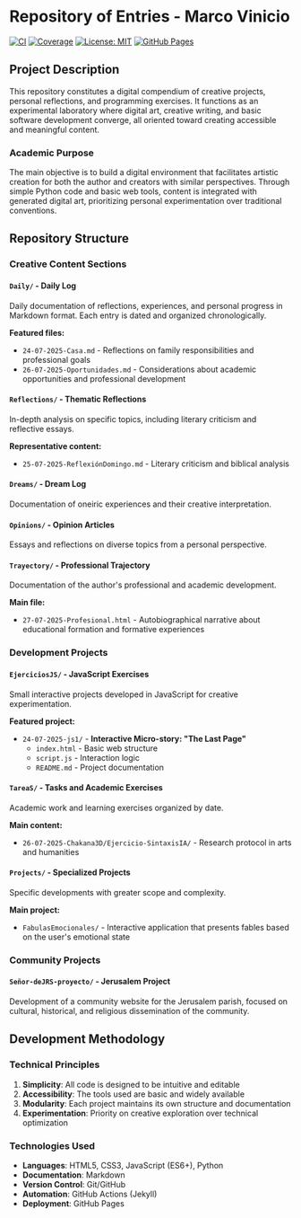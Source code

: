 # Repository of Entries - Marco Vinicio

[![CI](https://github.com/MarcoS9309/Repositorio-de-entradas/actions/workflows/jekyll-docker.yml/badge.svg)](https://github.com/MarcoS9309/Repositorio-de-entradas/actions/workflows/jekyll-docker.yml)
[![Coverage](https://img.shields.io/badge/coverage-0%25-red.svg)](https://github.com/MarcoS9309/Repositorio-de-entradas)
[![License: MIT](https://img.shields.io/badge/License-MIT-blue.svg)](LICENSE)
[![GitHub Pages](https://img.shields.io/badge/GitHub%20Pages-active-brightgreen.svg)](https://marcos9309.github.io/Repositorio-de-entradas/)

## Project Description

This repository constitutes a digital compendium of creative projects, personal reflections, and programming exercises. It functions as an experimental laboratory where digital art, creative writing, and basic software development converge, all oriented toward creating accessible and meaningful content.

### Academic Purpose

The main objective is to build a digital environment that facilitates artistic creation for both the author and creators with similar perspectives. Through simple Python code and basic web tools, content is integrated with generated digital art, prioritizing personal experimentation over traditional conventions.

## Repository Structure

### Creative Content Sections

#### `Daily/` - Daily Log
Daily documentation of reflections, experiences, and personal progress in Markdown format. Each entry is dated and organized chronologically.

**Featured files:**
- `24-07-2025-Casa.md` - Reflections on family responsibilities and professional goals
- `26-07-2025-Oportunidades.md` - Considerations about academic opportunities and professional development

#### `Reflections/` - Thematic Reflections
In-depth analysis on specific topics, including literary criticism and reflective essays.

**Representative content:**
- `25-07-2025-ReflexiónDomingo.md` - Literary criticism and biblical analysis

#### `Dreams/` - Dream Log
Documentation of oneiric experiences and their creative interpretation.

#### `Opinions/` - Opinion Articles
Essays and reflections on diverse topics from a personal perspective.

#### `Trayectory/` - Professional Trajectory
Documentation of the author's professional and academic development.

**Main file:**
- `27-07-2025-Profesional.html` - Autobiographical narrative about educational formation and formative experiences

### Development Projects

#### `EjerciciosJS/` - JavaScript Exercises
Small interactive projects developed in JavaScript for creative experimentation.

**Featured project:**
- `24-07-2025-js1/` - **Interactive Micro-story: "The Last Page"**
  - `index.html` - Basic web structure
  - `script.js` - Interaction logic
  - `README.md` - Project documentation

#### `TareaS/` - Tasks and Academic Exercises
Academic work and learning exercises organized by date.

**Main content:**
- `26-07-2025-Chakana3D/Ejercicio-SintaxisIA/` - Research protocol in arts and humanities

#### `Projects/` - Specialized Projects
Specific developments with greater scope and complexity.

**Main project:**
- `FabulasEmocionales/` - Interactive application that presents fables based on the user's emotional state

### Community Projects

#### `Señor-deJRS-proyecto/` - Jerusalem Project
Development of a community website for the Jerusalem parish, focused on cultural, historical, and religious dissemination of the community.

## Development Methodology

### Technical Principles

1. **Simplicity**: All code is designed to be intuitive and editable
2. **Accessibility**: The tools used are basic and widely available
3. **Modularity**: Each project maintains its own structure and documentation
4. **Experimentation**: Priority on creative exploration over technical optimization

### Technologies Used

- **Languages**: HTML5, CSS3, JavaScript (ES6+), Python
- **Documentation**: Markdown
- **Version Control**: Git/GitHub
- **Automation**: GitHub Actions (Jekyll)
- **Deployment**: GitHub Pages
